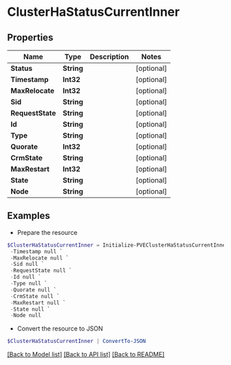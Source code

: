 # ClusterHaStatusCurrentInner
## Properties

Name | Type | Description | Notes
------------ | ------------- | ------------- | -------------
**Status** | **String** |  | [optional] 
**Timestamp** | **Int32** |  | [optional] 
**MaxRelocate** | **Int32** |  | [optional] 
**Sid** | **String** |  | [optional] 
**RequestState** | **String** |  | [optional] 
**Id** | **String** |  | [optional] 
**Type** | **String** |  | [optional] 
**Quorate** | **Int32** |  | [optional] 
**CrmState** | **String** |  | [optional] 
**MaxRestart** | **Int32** |  | [optional] 
**State** | **String** |  | [optional] 
**Node** | **String** |  | [optional] 

## Examples

- Prepare the resource
```powershell
$ClusterHaStatusCurrentInner = Initialize-PVEClusterHaStatusCurrentInner  -Status null `
 -Timestamp null `
 -MaxRelocate null `
 -Sid null `
 -RequestState null `
 -Id null `
 -Type null `
 -Quorate null `
 -CrmState null `
 -MaxRestart null `
 -State null `
 -Node null
```

- Convert the resource to JSON
```powershell
$ClusterHaStatusCurrentInner | ConvertTo-JSON
```

[[Back to Model list]](../README.md#documentation-for-models) [[Back to API list]](../README.md#documentation-for-api-endpoints) [[Back to README]](../README.md)

